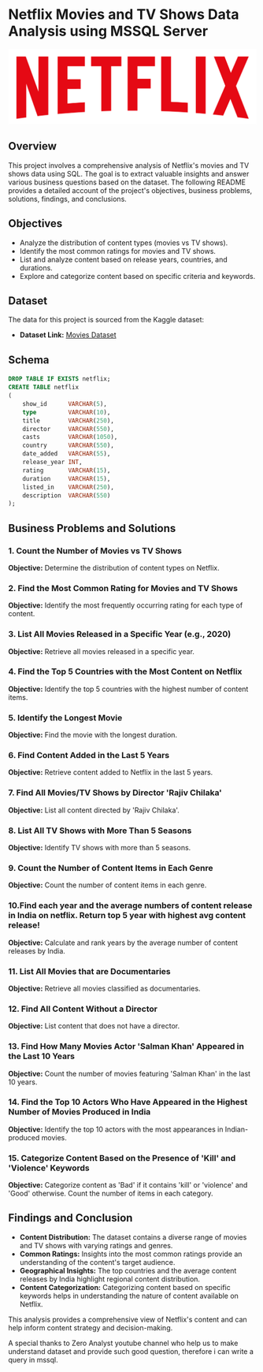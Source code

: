 # Netflix Movies and TV Shows Data Analysis using MSSQL Server

![](https://github.com/Brahmanaman/netfllix_sql_project/blob/main/netflixlogo.png)

## Overview
This project involves a comprehensive analysis of Netflix's movies and TV shows data using SQL. The goal is to extract valuable insights and answer various business questions based on the dataset. The following README provides a detailed account of the project's objectives, business problems, solutions, findings, and conclusions.

## Objectives

- Analyze the distribution of content types (movies vs TV shows).
- Identify the most common ratings for movies and TV shows.
- List and analyze content based on release years, countries, and durations.
- Explore and categorize content based on specific criteria and keywords.

## Dataset

The data for this project is sourced from the Kaggle dataset:

- **Dataset Link:** [Movies Dataset](https://www.kaggle.com/datasets/shivamb/netflix-shows?resource=download)

## Schema


```sql
DROP TABLE IF EXISTS netflix;
CREATE TABLE netflix
(
    show_id      VARCHAR(5),
    type         VARCHAR(10),
    title        VARCHAR(250),
    director     VARCHAR(550),
    casts        VARCHAR(1050),
    country      VARCHAR(550),
    date_added   VARCHAR(55),
    release_year INT,
    rating       VARCHAR(15),
    duration     VARCHAR(15),
    listed_in    VARCHAR(250),
    description  VARCHAR(550)
);
```

## Business Problems and Solutions

### 1. Count the Number of Movies vs TV Shows
**Objective:** Determine the distribution of content types on Netflix.

### 2. Find the Most Common Rating for Movies and TV Shows
**Objective:** Identify the most frequently occurring rating for each type of content.

### 3. List All Movies Released in a Specific Year (e.g., 2020)
**Objective:** Retrieve all movies released in a specific year.

### 4. Find the Top 5 Countries with the Most Content on Netflix
**Objective:** Identify the top 5 countries with the highest number of content items.

### 5. Identify the Longest Movie
**Objective:** Find the movie with the longest duration.

### 6. Find Content Added in the Last 5 Years
**Objective:** Retrieve content added to Netflix in the last 5 years.

### 7. Find All Movies/TV Shows by Director 'Rajiv Chilaka'
**Objective:** List all content directed by 'Rajiv Chilaka'.

### 8. List All TV Shows with More Than 5 Seasons
**Objective:** Identify TV shows with more than 5 seasons.

### 9. Count the Number of Content Items in Each Genre
**Objective:** Count the number of content items in each genre.

### 10.Find each year and the average numbers of content release in India on netflix. Return top 5 year with highest avg content release!
**Objective:** Calculate and rank years by the average number of content releases by India.

### 11. List All Movies that are Documentaries
**Objective:** Retrieve all movies classified as documentaries.

### 12. Find All Content Without a Director
**Objective:** List content that does not have a director.

### 13. Find How Many Movies Actor 'Salman Khan' Appeared in the Last 10 Years
**Objective:** Count the number of movies featuring 'Salman Khan' in the last 10 years.

### 14. Find the Top 10 Actors Who Have Appeared in the Highest Number of Movies Produced in India
**Objective:** Identify the top 10 actors with the most appearances in Indian-produced movies.

### 15. Categorize Content Based on the Presence of 'Kill' and 'Violence' Keywords
**Objective:** Categorize content as 'Bad' if it contains 'kill' or 'violence' and 'Good' otherwise. Count the number of items in each category.



## Findings and Conclusion

- **Content Distribution:** The dataset contains a diverse range of movies and TV shows with varying ratings and genres.
- **Common Ratings:** Insights into the most common ratings provide an understanding of the content's target audience.
- **Geographical Insights:** The top countries and the average content releases by India highlight regional content distribution.
- **Content Categorization:** Categorizing content based on specific keywords helps in understanding the nature of content available on Netflix.

This analysis provides a comprehensive view of Netflix's content and can help inform content strategy and decision-making.

A special thanks to Zero Analyst youtube channel who help us to make understand dataset and provide such good question, therefore i can write a query in mssql.  
